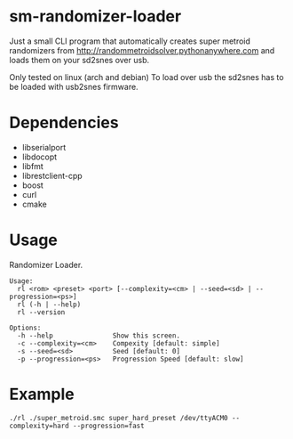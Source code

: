 # sm-randomizer-loader
Just a small CLI program that automatically creates super metroid randomizers from http://randommetroidsolver.pythonanywhere.com and loads them on your sd2snes over usb.

Only tested on linux (arch and debian)
To load over usb the sd2snes has to be loaded with usb2snes firmware.

# Dependencies
* libserialport
* libdocopt
* libfmt
* librestclient-cpp
* boost
* curl
* cmake

# Usage
Randomizer Loader.

    Usage:
      rl <rom> <preset> <port> [--complexity=<cm> | --seed=<sd> | --progression=<ps>]
      rl (-h | --help)
      rl --version

    Options:
      -h --help               Show this screen.
      -c --complexity=<cm>    Compexity [default: simple]
      -s --seed=<sd>          Seed [default: 0]
      -p --progression=<ps>   Progression Speed [default: slow]
      
# Example

```
./rl ./super_metroid.smc super_hard_preset /dev/ttyACM0 --complexity=hard --progression=fast
```
